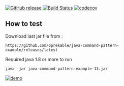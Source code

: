 [![GitHub release](https://img.shields.io/github/release/oprekable/java-command-pattern-example.svg)](https://github.com/oprekable/java-command-pattern-example/releases/latest) [![Build Status](https://travis-ci.org/oprekable/java-command-pattern-example.svg?branch=master)](https://travis-ci.org/oprekable/java-command-pattern-example)
[![codecov](https://codecov.io/gh/oprekable/java-command-pattern-example/branch/master/graph/badge.svg)](https://codecov.io/gh/oprekable/java-command-pattern-example)


## How to test

Download last jar file from :
```
https://github.com/oprekable/java-command-pattern-example/releases/latest
```
Required java 1.8 or more to run

```
java -jar java-command-pattern-example-13.jar
```

[![demo](https://asciinema.org/a/x1hw6PznBOskkGaCY8y5Ok0Uu.svg)](https://asciinema.org/a/x1hw6PznBOskkGaCY8y5Ok0Uu?autoplay=1)